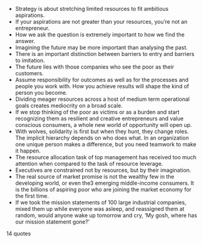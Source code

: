  - Strategy is about stretching limited resources to fit ambitious aspirations.
 - If your aspirations are not greater than your resources, you’re not an entrepreneur.
 - How we ask the question is extremely important to how we find the answer.
 - Imagining the future may be more important than analysing the past.
 - There is an important distinction between barriers to entry and barriers to imitation.
 - The future lies with those companies who see the poor as their customers.
 - Assume responsibility for outcomes as well as for the processes and people you work with. How you achieve results will shape the kind of person you become.
 - Dividing meager resources across a host of medium term operational goals creates mediocrity on a broad scale.
 - If we stop thinking of the poor as victims or as a burden and start recognizing them as resilient and creative entrepreneurs and value conscious consumers, a whole new world of opportunity will open up.
 - With wolves, solidarity is first but when they hunt, they change roles. The implicit hierarchy depends on who does what. In an organization one unique person makes a difference, but you need teamwork to make it happen.
 - The resource allocation task of top management has received too much attention when compared to the task of resource leverage.
 - Executives are constrained not by resources, but by their imagination.
 - The real source of market promise is not the wealthy few in the developing world, or even the3 emerging middle-income consumers. It is the billions of aspiring poor who are joining the market economy for the first time.
 - If we took the mission statements of 100 large industrial companies, mixed them up while everyone was asleep, and reassigned them at random, would anyone wake up tomorrow and cry, ‘My gosh, where has our mission statement gone?’

14 quotes